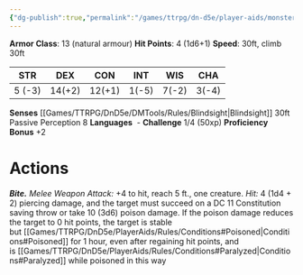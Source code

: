```yaml
---
{"dg-publish":true,"permalink":"/games/ttrpg/dn-d5e/player-aids/monsters/giant-centipede/","tags":["TTRPG/DND/5e"]}
---
```



**Armor Class**:  13 (natural armour)
**Hit Points**: 4 (1d6+1)
**Speed**: 30ft, climb 30ft

|  STR   | DEX    | CON | INT| WIS | CHA |
| --- | --- | --- | --- | --- | --- | 
| 5 (-3)    |  14(+2)   | 12(+1)     | 1(-5) | 7(-2) | 3(-4) |

**Senses** [[Games/TTRPG/DnD5e/DMTools/Rules/Blindsight\|Blindsight]] 30ft Passive Perception 8
**Languages**   -
**Challenge** 1/4 (50xp)
**Proficiency Bonus** +2

# Actions

_**Bite.** Melee Weapon Attack:_ +4 to hit, reach 5 ft., one creature. _Hit:_ 4 (1d4 + 2) piercing damage, and the target must succeed on a DC 11 Constitution saving throw or take 10 (3d6) poison damage. If the poison damage reduces the target to 0 hit points, the target is stable but [[Games/TTRPG/DnD5e/PlayerAids/Rules/Conditions#Poisoned\|Conditions#Poisoned]] for 1 hour, even after regaining hit points, and is [[Games/TTRPG/DnD5e/PlayerAids/Rules/Conditions#Paralyzed\|Conditions#Paralyzed]] while poisoned in this way